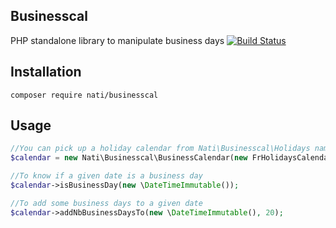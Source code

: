 ## Businesscal

PHP standalone library to manipulate business days
[![Build Status](https://travis-ci.org/natitech/businesscal.svg?branch=master)](https://travis-ci.org/natitech/businesscal)

## Installation

```
composer require nati/businesscal
```

## Usage

```php
//You can pick up a holiday calendar from Nati\Businesscal\Holidays namespace or create your own implementing Nati\Businesscal\Holidays\HolidaysCalendar
$calendar = new Nati\Businesscal\BusinessCalendar(new FrHolidaysCalendar);

//To know if a given date is a business day
$calendar->isBusinessDay(new \DateTimeImmutable());

//To add some business days to a given date
$calendar->addNbBusinessDaysTo(new \DateTimeImmutable(), 20);
```
